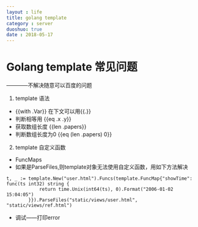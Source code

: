 ```yaml
---
layout : life
title: golang template
category : server
duoshuo: true
date : 2018-05-17
---
```


# Golang template 常见问题
————不解决随意可以百度的问题

1. template 语法
* {{with .Var}} 在下文可以用{{.}}
* 判断相等用 {{eq .x .y}}
* 获取数组长度  {{len .papers}}
* 判断数组长度为0   {{eq (len .papers) 0}}

2. template 自定义函数
* FuncMaps
* 如果是ParseFiles,则template对象无法使用自定义函数，用如下方法解决
```
t, _ := template.New("user.html").Funcs(template.FuncMap{"showTime": func(ts int32) string {
			return time.Unix(int64(ts), 0).Format("2006-01-02 15:04:05")
		}}).ParseFiles("static/views/user.html", "static/views/ref.html")
```
* 调试——打印error